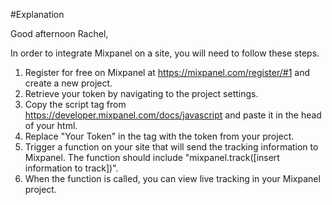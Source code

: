 #Explanation

Good afternoon Rachel,

In order to integrate Mixpanel on a site, you will need to follow these steps.

1. Register for free on Mixpanel at https://mixpanel.com/register/#1 and create a new project. 
2. Retrieve your token by navigating to the project settings.
3. Copy the script tag from https://developer.mixpanel.com/docs/javascript and paste it in the head of your html.
4. Replace "Your Token" in the tag with the token from your project. 
5. Trigger a function on your site that will send the tracking information to Mixpanel. The function should include "mixpanel.track([insert information to track])".
6. When the function is called, you can view live tracking in your Mixpanel project.